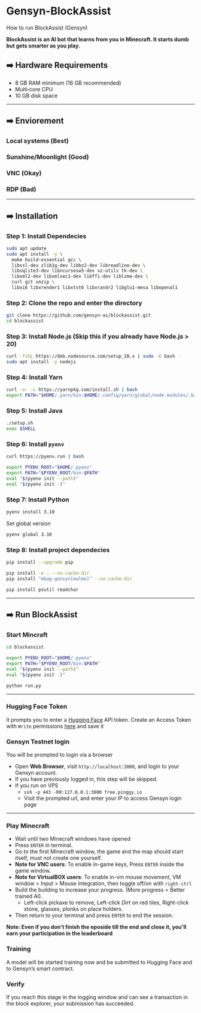 # Gensyn-BlockAssist
How to run BlockAssist (Gensyn)

**BlockAssist is an AI bot that learns from you in Minecraft. It starts dumb but gets smarter as you play.**

## ➡️ Hardware Requirements
* 8 GB RAM minimum (16 GB recommended)
* Multi‑core CPU
* 10 GB disk space

---

## ➡️ Enviorement
### Local systems (Best)
### Sunshine/Moonlight (Good)
### VNC (Okay)
### RDP (Bad)

---

## ➡️ Installation
### Step 1: Install Dependecies
```bash
sudo apt update
sudo apt install -y \
  make build-essential gcc \
  libssl-dev zlib1g-dev libbz2-dev libreadline-dev \
  libsqlite3-dev libncursesw5-dev xz-utils tk-dev \
  libxml2-dev libxmlsec1-dev libffi-dev liblzma-dev \
  curl git unzip \
  libxi6 libxrender1 libxtst6 libxrandr2 libglu1-mesa libopenal1
```

### Step 2: Clone the repo and enter the directory
```bash
git clone https://github.com/gensyn-ai/blockassist.git
cd blockassist
```

### Step 3: Install Node.js (Skip this if you already have Node.js > 20)
```bash
curl -fsSL https://deb.nodesource.com/setup_20.x | sudo -E bash -
sudo apt install -y nodejs
```

### Step 4: Install Yarn
```bash
curl -o- -L https://yarnpkg.com/install.sh | bash
export PATH="$HOME/.yarn/bin:$HOME/.config/yarn/global/node_modules/.bin:$PATH"
```

### Step 5: Install Java
```bash
./setup.sh
exec $SHELL
```

### Step 6: Install `pyenv`
```bash
curl https://pyenv.run | bash
```
```bash
export PYENV_ROOT="$HOME/.pyenv"
export PATH="$PYENV_ROOT/bin:$PATH"
eval "$(pyenv init --path)"
eval "$(pyenv init -)"
```

### Step 7: Install Python
```bash
pyenv install 3.10
```
Set global version
```bash
pyenv global 3.10
```

### Step 8: Install project dependecies
```bash
pip install --upgrade pip

pip install -e . --no-cache-dir
pip install "mbag-gensyn[malmo]" --no-cache-dir

pip install psutil readchar
```

---

## ➡️ Run BlockAssist

### Start Mincraft
```bash
cd blockassist

export PYENV_ROOT="$HOME/.pyenv"
export PATH="$PYENV_ROOT/bin:$PATH"
eval "$(pyenv init --path)"
eval "$(pyenv init -)"

python run.py
```
---

### Hugging Face Token
It prompts you to enter a [Hugging Face](https://huggingface.co/) API token. Create an Access Token with `Write` permissions [here](https://huggingface.co/settings/tokens) and save it

### Gensyn Testnet login
You will be prompted to login via a browser
* Open **Web Browser**, visit `http://localhost:3000`, and login to your Gensyn account.
* If you have previously logged in, this step will be skipped.
* If you run on VPS
    * `ssh -p 443 -R0:127.0.0.1:3000 free.pinggy.io`
    * Visit the prompted url, and enter your IP to access Gensyn login page

 ---

 ### Play Minecraft
* Wait until two Minecraft windows have opened
* Press `ENTER` in terminal.
* Go to the first Minecraft window, the game and the map should start itself, must not create one yourself.
* **Note for VNC users**: To enable in-game keys, Press `ENTER` inside the game window.
* **Note for VirtualBOX users**: To enable in-vm mouse movement, VM window > Input > Mouse Integration, then toggle off/on with `right-ctrl`
* Build the building to increase your progress. (More progress = Better trained AI).
  * Left-click pickaxe to remove, Left-click *Dirt* on red tiles, Right-click stone, glasses, plonks on place holders.
* Then return to your terminal and press `ENTER` to end the session.

**Note: Even if you don't finish the eposide till the end and close it, you'll earn your participation in the leaderboard**

### Training
A model will be started training now and be submitted to Hugging Face and to Gensyn’s smart contract.

### Verify
If you reach this stage in the logging window and can see a transaction in the block explorer, your submission has succeeded.
